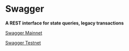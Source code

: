 # Swagger

**A REST interface for state queries, legacy transactions**

[Swagger Mainnet](https://lcd.injective.network/swagger/#/)

[Swagger Testnet](https://testnet.lcd.injective.dev/swagger/#/)